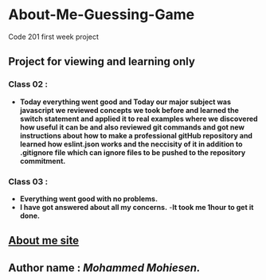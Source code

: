 # About-Me-Guessing-Game
Code 201 first week project
## Project for viewing and learning only
 ### Class 02 :

- **Today everything went good and Today our major subject was javascript we reviewed concepts we took before and learned the switch statement and applied it to real examples where we discovered how useful it can be and also reviewed git commands and got new instructions about how to make a professional gitHub repository and learned how eslint.json works and the neccisity of it in addition to .gitignore file which can ignore files to be pushed to the repository commitment.**
 
 ### Class 03 : 
 - **Everything went good with no problems.**
 - **I have got answered about all my concerns.**
 -**It took me 1hour to get it done.**

## [About me site ](https://mmohiesen96.github.io/About-Me-Guessing-Game/)
 ## **Author name :** ***Mohammed Mohiesen.***